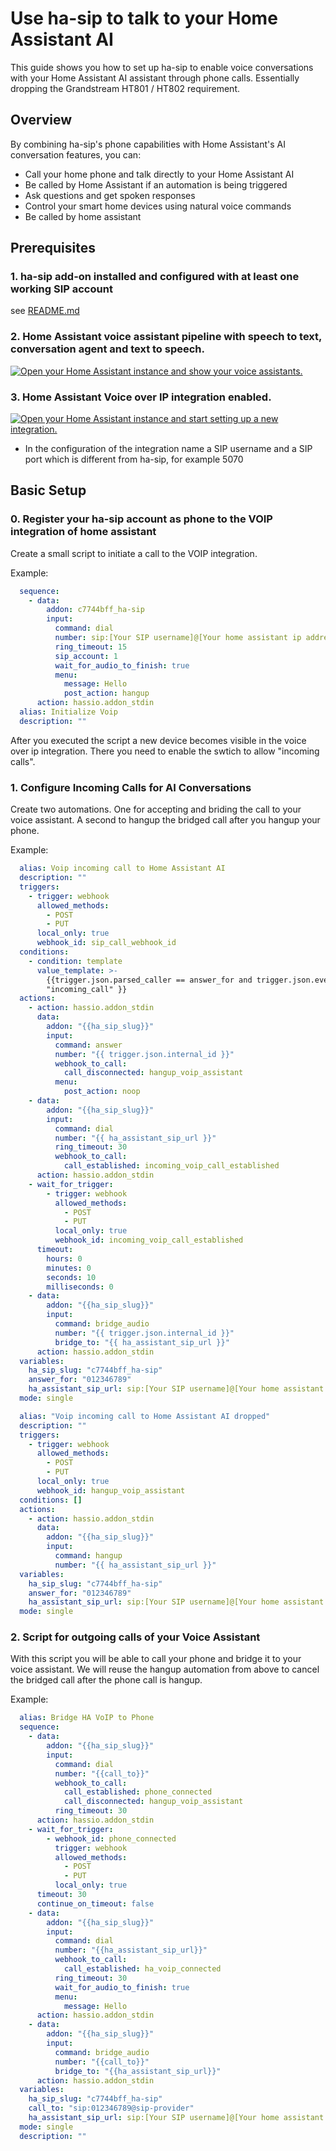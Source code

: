 # Use ha-sip to talk to your Home Assistant AI

This guide shows you how to set up ha-sip to enable voice conversations with your Home Assistant AI assistant through phone calls. Essentially dropping the Grandstream HT801 / HT802 requirement.

## Overview

By combining ha-sip's phone capabilities with Home Assistant's AI conversation features, you can:
- Call your home phone and talk directly to your Home Assistant AI
- Be called by Home Assistant if an automation is being triggered
- Ask questions and get spoken responses
- Control your smart home devices using natural voice commands
- Be called by home assistant

## Prerequisites

### 1. ha-sip add-on installed and configured with at least one working SIP account

 see [README.md](README.md)

### 2. Home Assistant voice assistant pipeline with speech to text, conversation agent and text to speech.

[![Open your Home Assistant instance and show your voice assistants.](https://my.home-assistant.io/badges/voice_assistants.svg)](https://my.home-assistant.io/redirect/voice_assistants/)

### 3. Home Assistant Voice over IP integration enabled.

[![Open your Home Assistant instance and start setting up a new integration.](https://my.home-assistant.io/badges/config_flow_start.svg)](https://my.home-assistant.io/redirect/config_flow_start/?domain=voip)

- In the configuration of the integration name a SIP username and a SIP port which is different from ha-sip, for example 5070


## Basic Setup

### 0. Register your ha-sip account as phone to the VOIP integration of home assistant

Create a small script to initiate a call to the VOIP integration.

Example:
```yaml
  sequence:
    - data:
        addon: c7744bff_ha-sip
        input:
          command: dial
          number: sip:[Your SIP username]@[Your home assistant ip address]:[Your SIP port]
          ring_timeout: 15
          sip_account: 1
          wait_for_audio_to_finish: true
          menu:
            message: Hello
            post_action: hangup
      action: hassio.addon_stdin
  alias: Initialize Voip
  description: ""
```
After you executed the script a new device becomes visible in the voice over ip integration. There you need to enable the swtich to allow "incoming calls".

### 1. Configure Incoming Calls for AI Conversations

Create two automations. One for accepting and briding the call to your voice assistant. A second to hangup the bridged call after you hangup your phone.

Example:
```yaml
  alias: Voip incoming call to Home Assistant AI
  description: ""
  triggers:
    - trigger: webhook
      allowed_methods:
        - POST
        - PUT
      local_only: true
      webhook_id: sip_call_webhook_id
  conditions:
    - condition: template
      value_template: >-
        {{trigger.json.parsed_caller == answer_for and trigger.json.event ==
        "incoming_call" }}
  actions:
    - action: hassio.addon_stdin
      data:
        addon: "{{ha_sip_slug}}"
        input:
          command: answer
          number: "{{ trigger.json.internal_id }}"
          webhook_to_call:
            call_disconnected: hangup_voip_assistant
          menu:
            post_action: noop
    - data:
        addon: "{{ha_sip_slug}}"
        input:
          command: dial
          number: "{{ ha_assistant_sip_url }}"
          ring_timeout: 30
          webhook_to_call:
            call_established: incoming_voip_call_established
      action: hassio.addon_stdin
    - wait_for_trigger:
        - trigger: webhook
          allowed_methods:
            - POST
            - PUT
          local_only: true
          webhook_id: incoming_voip_call_established
      timeout:
        hours: 0
        minutes: 0
        seconds: 10
        milliseconds: 0
    - data:
        addon: "{{ha_sip_slug}}"
        input:
          command: bridge_audio
          number: "{{ trigger.json.internal_id }}"
          bridge_to: "{{ ha_assistant_sip_url }}"
      action: hassio.addon_stdin
  variables:
    ha_sip_slug: "c7744bff_ha-sip"
    answer_for: "012346789"
    ha_assistant_sip_url: sip:[Your SIP username]@[Your home assistant ip address]:[Your SIP port]
  mode: single
```

```yaml
  alias: "Voip incoming call to Home Assistant AI dropped"
  description: ""
  triggers:
    - trigger: webhook
      allowed_methods:
        - POST
        - PUT
      local_only: true
      webhook_id: hangup_voip_assistant
  conditions: []
  actions:
    - action: hassio.addon_stdin
      data:
        addon: "{{ha_sip_slug}}"
        input:
          command: hangup
          number: "{{ ha_assistant_sip_url }}"
  variables:
    ha_sip_slug: "c7744bff_ha-sip"
    answer_for: "012346789"
    ha_assistant_sip_url: sip:[Your SIP username]@[Your home assistant ip address]:[Your SIP port]
  mode: single

```

### 2. Script for outgoing calls of your Voice Assistant

With this script you will be able to call your phone and bridge it to your voice assistant. We will reuse the hangup automation from above to cancel the bridged call after the phone call is hangup.

Example:
```yaml
  alias: Bridge HA VoIP to Phone
  sequence:
    - data:
        addon: "{{ha_sip_slug}}"
        input:
          command: dial
          number: "{{call_to}}"
          webhook_to_call:
            call_established: phone_connected
            call_disconnected: hangup_voip_assistant
          ring_timeout: 30
      action: hassio.addon_stdin
    - wait_for_trigger:
        - webhook_id: phone_connected
          trigger: webhook
          allowed_methods:
            - POST
            - PUT
          local_only: true
      timeout: 30
      continue_on_timeout: false
    - data:
        addon: "{{ha_sip_slug}}"
        input:
          command: dial
          number: "{{ha_assistant_sip_url}}"
          webhook_to_call:
            call_established: ha_voip_connected
          ring_timeout: 30
          wait_for_audio_to_finish: true
          menu:
            message: Hello
      action: hassio.addon_stdin
    - data:
        addon: "{{ha_sip_slug}}"
        input:
          command: bridge_audio
          number: "{{call_to}}"
          bridge_to: "{{ha_assistant_sip_url}}"
      action: hassio.addon_stdin
  variables:
    ha_sip_slug: "c7744bff_ha-sip"
    call_to: "sip:012346789@sip-provider"
    ha_assistant_sip_url: sip:[Your SIP username]@[Your home assistant ip address]:[Your SIP port]
  mode: single
  description: ""

```